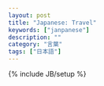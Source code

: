 ```yaml
---
layout: post
title: "Japanese: Travel"
keywords: ["janpanese"]
description: ""
category: "言葉"
tags: ["日本語"]
---
```

{% include JB/setup %}


